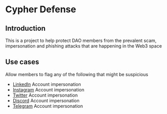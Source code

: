 # Cypher Defense 

## Introduction 
This is a project to help protect DAO members from the prevalent scam, impersonation and phishing attacks that are happening in the Web3 space


## Use cases
Allow members to flag any of the following that might be suspicious

  - [LinkedIn](https://linkedin.com) Account impersonation
  - [Instagram](https://instagram.com/) Account impersonation
  - [Twitter](https://twitter.com) Account impersonation
  - [Discord](https://discord.com/app) Account impersonation
  - [Telegram](https://web.telegram.org/?legacy=1#/im) Account impersonation

